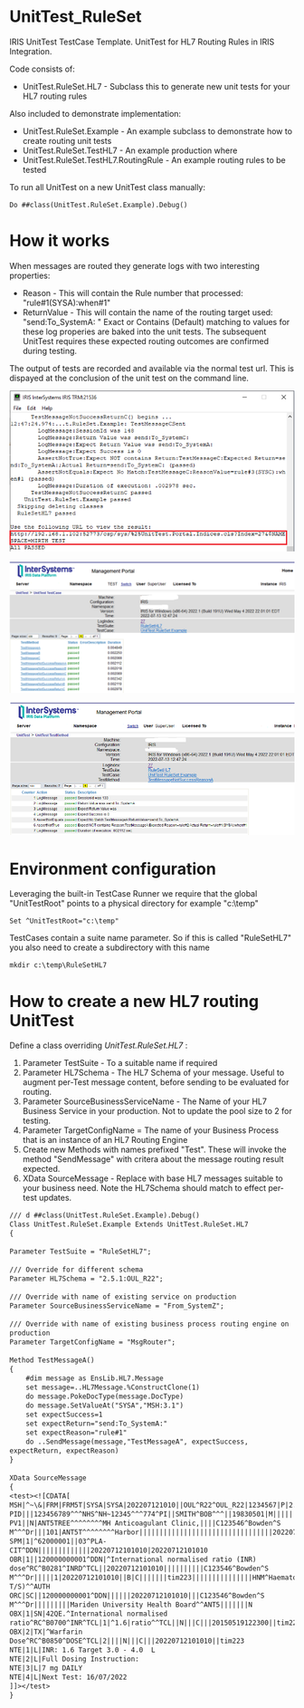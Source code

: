 # UnitTest_RuleSet
IRIS UnitTest TestCase Template. UnitTest for HL7 Routing Rules in IRIS Integration.

Code consists of:
* UnitTest.RuleSet.HL7 - Subclass this to generate new unit tests for your HL7 routing rules

Also included to demonstrate implementation:
* UnitTest.RuleSet.Example - An example subclass to demonstrate how to create routing unit tests
* UnitTest.RuleSet.TestHL7 - An example production where 
* UnitTest.RuleSet.TestHL7.RoutingRule - An example routing rules to be tested

To run all UnitTest on a new UnitTest class manually:
```
Do ##class(UnitTest.RuleSet.Example).Debug()
```



# How it works
When messages are routed they generate logs with two interesting properties:
* Reason - This will contain the Rule number that processed: "rule#1(SYSA):when#1"
* ReturnValue - This will contain the name of the routing target used: "send:To_SystemA: 	"
Exact or Contains (Default) matching to values for these log properies are baked into the unit tests.
The subsequent UnitTest requires these expected routing outcomes are confirmed during testing.

The output of tests are recorded and available via the normal test url.
This is dispayed at the conclusion of the unit test on the command line.

![Display Terminal output at end of test](/images/TestResults0.png "Display Terminal output at end of test")

![Summary of Test Run](/images/TestResults.png "Summary of Test Run")

![Detail of Test Run](/images/TestResults2.png "Detail of Test Run")


# Environment configuration
Leveraging the built-in TestCase Runner we require that the global "UnitTestRoot" points to a physical directory for example "c:\temp"
```
Set ^UnitTestRoot="c:\temp"
```
TestCases contain a suite name parameter. So if this is called "RuleSetHL7" you also need to create a subdirectory with this name
```
mkdir c:\temp\RuleSetHL7
```

# How to create a new HL7 routing UnitTest

Define a class overriding <em>UnitTest.RuleSet.HL7</em> :
1. Parameter TestSuite - To a suitable name if required
2. Parameter HL7Schema - The HL7 Schema of your message. Useful to augment per-Test message content, before sending to be evaluated for routing.
3. Parameter SourceBusinessServiceName - The Name of your HL7 Business Service in your production. Not to update the pool size to 2 for testing.
4. Parameter TargetConfigName = The name of your Business Process that is an instance of an HL7 Routing Engine
5. Create new Methods with names prefixed "Test". These will invoke the method "SendMessage" with critera about the message routing result expected.
6. XData SourceMessage - Replace with base HL7 messages suitable to your business need. Note the HL7Schema should match to effect per-test updates.

```
/// d ##class(UnitTest.RuleSet.Example).Debug()
Class UnitTest.RuleSet.Example Extends UnitTest.RuleSet.HL7
{

Parameter TestSuite = "RuleSetHL7";

/// Override for different schema
Parameter HL7Schema = "2.5.1:OUL_R22";

/// Override with name of existing service on production
Parameter SourceBusinessServiceName = "From_SystemZ";

/// Override with name of existing business process routing engine on production
Parameter TargetConfigName = "MsgRouter";

Method TestMessageA()
{
	#dim message as EnsLib.HL7.Message
	set message=..HL7Message.%ConstructClone(1)
	do message.PokeDocType(message.DocType)
	do message.SetValueAt("SYSA","MSH:3.1")
	set expectSuccess=1
	set expectReturn="send:To_SystemA:"
	set expectReason="rule#1"
	do ..SendMessage(message,"TestMessageA", expectSuccess, expectReturn, expectReason)
}

XData SourceMessage
{
<test><![CDATA[
MSH|^~\&|FRM|FRM5T|SYSA|SYSA|202207121010||OUL^R22^OUL_R22|1234567|P|2.5|||||GBR||EN
PID|||123456789^^^NHS^NH~12345^^^774^PI||SMITH^BOB^^^||19830501|M||||||||||||||||||||||N
PV1||N|ANT5TREE^^^^^^^^MH Anticoagulant Clinic,||||C123546^Bowden^S M^^^Dr|||101|ANT5T^^^^^^^^Harbor|||||||||||||||||||||||||||||||||20220712101010
SPM|1|^62000001||03^PLA-CIT^DDN|||||||||||||20220712101010|20220712101010
OBR|1||120000000001^DDN|^International normalised ratio (INR) dose^RC^B0281^INRD^TCL||20220712101010||||||||||C123546^Bowden^S M^^^Dr|||||1|20220712101010||B|C|||||||tim223|||||||||||||||HNM^Haematology(Multiple T/S)^^AUTH
ORC|SC||120000000001^DDN||||||20220712101010|||C123546^Bowden^S M^^^Dr|||||||||Mariden University Health Board^^ANT5|||||||N
OBX|1|SN|42QE.^International normalised ratio^RC^B0700^INR^TCL|1|^1.6|ratio^^TCL||N|||C|||20150519122300||tim223
OBX|2|TX|^Warfarin Dose^RC^B0850^DOSE^TCL|2||||N|||C|||20220712101010||tim223
NTE|1|L|INR: 1.6 Target 3.0 - 4.0  L
NTE|2|L|Full Dosing Instruction:
NTE|3|L|7 mg DAILY
NTE|4|L|Next Test: 16/07/2022
]]></test>
}

```

